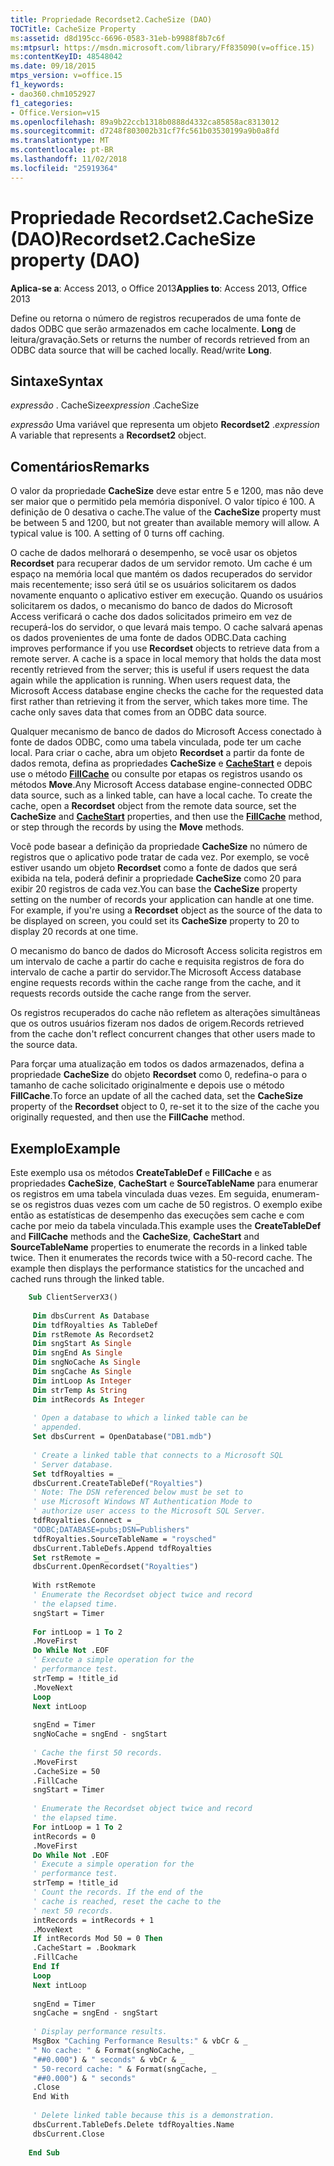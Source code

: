 ```yaml
---
title: Propriedade Recordset2.CacheSize (DAO)
TOCTitle: CacheSize Property
ms:assetid: d8d195cc-6696-0583-31eb-b9988f8b7c6f
ms:mtpsurl: https://msdn.microsoft.com/library/Ff835090(v=office.15)
ms:contentKeyID: 48548042
ms.date: 09/18/2015
mtps_version: v=office.15
f1_keywords:
- dao360.chm1052927
f1_categories:
- Office.Version=v15
ms.openlocfilehash: 89a9b22ccb1318b0888d4332ca85858ac8313012
ms.sourcegitcommit: d7248f803002b31cf7fc561b03530199a9b0a8fd
ms.translationtype: MT
ms.contentlocale: pt-BR
ms.lasthandoff: 11/02/2018
ms.locfileid: "25919364"
---
```

# <a name="recordset2cachesize-property-dao"></a><span data-ttu-id="4696f-102">Propriedade Recordset2.CacheSize (DAO)</span><span class="sxs-lookup"><span data-stu-id="4696f-102">Recordset2.CacheSize property (DAO)</span></span>


<span data-ttu-id="4696f-103">**Aplica-se a**: Access 2013, o Office 2013</span><span class="sxs-lookup"><span data-stu-id="4696f-103">**Applies to**: Access 2013, Office 2013</span></span>

<span data-ttu-id="4696f-p101">Define ou retorna o número de registros recuperados de uma fonte de dados ODBC que serão armazenados em cache localmente. **Long** de leitura/gravação.</span><span class="sxs-lookup"><span data-stu-id="4696f-p101">Sets or returns the number of records retrieved from an ODBC data source that will be cached locally. Read/write **Long**.</span></span>

## <a name="syntax"></a><span data-ttu-id="4696f-106">Sintaxe</span><span class="sxs-lookup"><span data-stu-id="4696f-106">Syntax</span></span>

<span data-ttu-id="4696f-107">*expressão* . CacheSize</span><span class="sxs-lookup"><span data-stu-id="4696f-107">*expression* .CacheSize</span></span>

<span data-ttu-id="4696f-108">*expressão* Uma variável que representa um objeto **Recordset2** .</span><span class="sxs-lookup"><span data-stu-id="4696f-108">*expression* A variable that represents a **Recordset2** object.</span></span>

## <a name="remarks"></a><span data-ttu-id="4696f-109">Comentários</span><span class="sxs-lookup"><span data-stu-id="4696f-109">Remarks</span></span>

<span data-ttu-id="4696f-p102">O valor da propriedade **CacheSize** deve estar entre 5 e 1200, mas não deve ser maior que o permitido pela memória disponível. O valor típico é 100. A definição de 0 desativa o cache.</span><span class="sxs-lookup"><span data-stu-id="4696f-p102">The value of the **CacheSize** property must be between 5 and 1200, but not greater than available memory will allow. A typical value is 100. A setting of 0 turns off caching.</span></span>

<span data-ttu-id="4696f-p103">O cache de dados melhorará o desempenho, se você usar os objetos **Recordset** para recuperar dados de um servidor remoto. Um cache é um espaço na memória local que mantém os dados recuperados do servidor mais recentemente; isso será útil se os usuários solicitarem os dados novamente enquanto o aplicativo estiver em execução. Quando os usuários solicitarem os dados, o mecanismo do banco de dados do Microsoft Access verificará o cache dos dados solicitados primeiro em vez de recuperá-los do servidor, o que levará mais tempo. O cache salvará apenas os dados provenientes de uma fonte de dados ODBC.</span><span class="sxs-lookup"><span data-stu-id="4696f-p103">Data caching improves performance if you use **Recordset** objects to retrieve data from a remote server. A cache is a space in local memory that holds the data most recently retrieved from the server; this is useful if users request the data again while the application is running. When users request data, the Microsoft Access database engine checks the cache for the requested data first rather than retrieving it from the server, which takes more time. The cache only saves data that comes from an ODBC data source.</span></span>

<span data-ttu-id="4696f-p104">Qualquer mecanismo de banco de dados do Microsoft Access conectado à fonte de dados ODBC, como uma tabela vinculada, pode ter um cache local. Para criar o cache, abra um objeto **Recordset** a partir da fonte de dados remota, defina as propriedades **CacheSize** e **[CacheStart](recordset2-cachestart-property-dao.md)** e depois use o método **[FillCache](recordset2-fillcache-method-dao.md)** ou consulte por etapas os registros usando os métodos **Move**.</span><span class="sxs-lookup"><span data-stu-id="4696f-p104">Any Microsoft Access database engine-connected ODBC data source, such as a linked table, can have a local cache. To create the cache, open a **Recordset** object from the remote data source, set the **CacheSize** and **[CacheStart](recordset2-cachestart-property-dao.md)** properties, and then use the **[FillCache](recordset2-fillcache-method-dao.md)** method, or step through the records by using the **Move** methods.</span></span>

<span data-ttu-id="4696f-p105">Você pode basear a definição da propriedade **CacheSize** no número de registros que o aplicativo pode tratar de cada vez. Por exemplo, se você estiver usando um objeto **Recordset** como a fonte de dados que será exibida na tela, poderá definir a propriedade **CacheSize** como 20 para exibir 20 registros de cada vez.</span><span class="sxs-lookup"><span data-stu-id="4696f-p105">You can base the **CacheSize** property setting on the number of records your application can handle at one time. For example, if you're using a **Recordset** object as the source of the data to be displayed on screen, you could set its **CacheSize** property to 20 to display 20 records at one time.</span></span>

<span data-ttu-id="4696f-121">O mecanismo do banco de dados do Microsoft Access solicita registros em um intervalo de cache a partir do cache e requisita registros de fora do intervalo de cache a partir do servidor.</span><span class="sxs-lookup"><span data-stu-id="4696f-121">The Microsoft Access database engine requests records within the cache range from the cache, and it requests records outside the cache range from the server.</span></span>

<span data-ttu-id="4696f-122">Os registros recuperados do cache não refletem as alterações simultâneas que os outros usuários fizeram nos dados de origem.</span><span class="sxs-lookup"><span data-stu-id="4696f-122">Records retrieved from the cache don't reflect concurrent changes that other users made to the source data.</span></span>

<span data-ttu-id="4696f-123">Para forçar uma atualização em todos os dados armazenados, defina a propriedade **CacheSize** do objeto **Recordset** como 0, redefina-o para o tamanho de cache solicitado originalmente e depois use o método **FillCache**.</span><span class="sxs-lookup"><span data-stu-id="4696f-123">To force an update of all the cached data, set the **CacheSize** property of the **Recordset** object to 0, re-set it to the size of the cache you originally requested, and then use the **FillCache** method.</span></span>

## <a name="example"></a><span data-ttu-id="4696f-124">Exemplo</span><span class="sxs-lookup"><span data-stu-id="4696f-124">Example</span></span>

<span data-ttu-id="4696f-p106">Este exemplo usa os métodos **CreateTableDef** e **FillCache** e as propriedades **CacheSize**, **CacheStart** e **SourceTableName** para enumerar os registros em uma tabela vinculada duas vezes. Em seguida, enumeram-se os registros duas vezes com um cache de 50 registros. O exemplo exibe então as estatísticas de desempenho das execuções sem cache e com cache por meio da tabela vinculada.</span><span class="sxs-lookup"><span data-stu-id="4696f-p106">This example uses the **CreateTableDef** and **FillCache** methods and the **CacheSize**, **CacheStart** and **SourceTableName** properties to enumerate the records in a linked table twice. Then it enumerates the records twice with a 50-record cache. The example then displays the performance statistics for the uncached and cached runs through the linked table.</span></span>

```vb
    Sub ClientServerX3() 
     
     Dim dbsCurrent As Database 
     Dim tdfRoyalties As TableDef 
     Dim rstRemote As Recordset2 
     Dim sngStart As Single 
     Dim sngEnd As Single 
     Dim sngNoCache As Single 
     Dim sngCache As Single 
     Dim intLoop As Integer 
     Dim strTemp As String 
     Dim intRecords As Integer 
     
     ' Open a database to which a linked table can be 
     ' appended. 
     Set dbsCurrent = OpenDatabase("DB1.mdb") 
     
     ' Create a linked table that connects to a Microsoft SQL 
     ' Server database. 
     Set tdfRoyalties = _ 
     dbsCurrent.CreateTableDef("Royalties") 
     ' Note: The DSN referenced below must be set to 
     ' use Microsoft Windows NT Authentication Mode to 
     ' authorize user access to the Microsoft SQL Server. 
     tdfRoyalties.Connect = _ 
     "ODBC;DATABASE=pubs;DSN=Publishers" 
     tdfRoyalties.SourceTableName = "roysched" 
     dbsCurrent.TableDefs.Append tdfRoyalties 
     Set rstRemote = _ 
     dbsCurrent.OpenRecordset("Royalties") 
     
     With rstRemote 
     ' Enumerate the Recordset object twice and record 
     ' the elapsed time. 
     sngStart = Timer 
     
     For intLoop = 1 To 2 
     .MoveFirst 
     Do While Not .EOF 
     ' Execute a simple operation for the 
     ' performance test. 
     strTemp = !title_id 
     .MoveNext 
     Loop 
     Next intLoop 
     
     sngEnd = Timer 
     sngNoCache = sngEnd - sngStart 
     
     ' Cache the first 50 records. 
     .MoveFirst 
     .CacheSize = 50 
     .FillCache 
     sngStart = Timer 
     
     ' Enumerate the Recordset object twice and record 
     ' the elapsed time. 
     For intLoop = 1 To 2 
     intRecords = 0 
     .MoveFirst 
     Do While Not .EOF 
     ' Execute a simple operation for the 
     ' performance test. 
     strTemp = !title_id 
     ' Count the records. If the end of the 
     ' cache is reached, reset the cache to the 
     ' next 50 records. 
     intRecords = intRecords + 1 
     .MoveNext 
     If intRecords Mod 50 = 0 Then 
     .CacheStart = .Bookmark 
     .FillCache 
     End If 
     Loop 
     Next intLoop 
     
     sngEnd = Timer 
     sngCache = sngEnd - sngStart 
     
     ' Display performance results. 
     MsgBox "Caching Performance Results:" & vbCr & _ 
     " No cache: " & Format(sngNoCache, _ 
     "##0.000") & " seconds" & vbCr & _ 
     " 50-record cache: " & Format(sngCache, _ 
     "##0.000") & " seconds" 
     .Close 
     End With 
     
     ' Delete linked table because this is a demonstration. 
     dbsCurrent.TableDefs.Delete tdfRoyalties.Name 
     dbsCurrent.Close 
     
    End Sub
```
